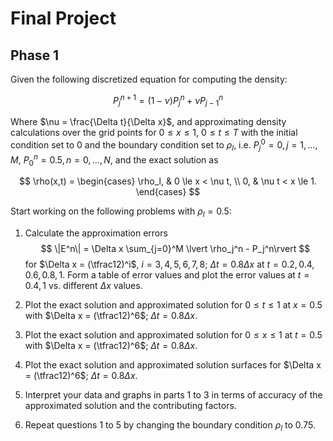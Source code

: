 # Final Project
## Phase 1

Given the following discretized equation for computing the density:

$$
P_j^{n+1} = (1 - \nu) P_j^n + \nu P_{j-1}^n
$$

Where $\nu = \frac{\Delta t}{\Delta x}$, and approximating density calculations over the grid points for $0 \le x \le 1$, $0 \le t \le T$ with the initial condition set to 0 and the boundary condition set to $\rho_l$, i.e. $P_j^0 = 0,j = 1,\dots,M$, $P_0^n = 0.5, n = 0,\dots,N$, and the exact solution as

$$
\rho(x,t) =
\begin{cases}
\rho_l, & 0 \le x < \nu t, \\
0, & \nu t < x \le 1.
\end{cases}
$$

Start working on the following problems with $\rho_l = 0.5$:

1. Calculate the approximation errors
   $$
   \|E^n\| = \Delta x \sum_{j=0}^M \lvert \rho_j^n - P_j^n\rvert
   $$
   for $\Delta x = (\tfrac12)^i$, $i = 3,4,5,6,7,8$; $\Delta t = 0.8\Delta x$ at $t = 0.2,0.4,0.6,0.8,1$. Form a table of error values and plot the error values at $t = 0.4,1$ vs. different $\Delta x$ values.

2. Plot the exact solution and approximated solution for $0 \le t \le 1$ at $x = 0.5$ with $\Delta x = (\tfrac12)^6$; $\Delta t = 0.8\Delta x$.

3. Plot the exact solution and approximated solution for $0 \le x \le 1$ at $t = 0.5$ with $\Delta x = (\tfrac12)^6$; $\Delta t = 0.8\Delta x$.

4. Plot the exact solution and approximated solution surfaces for $\Delta x = (\tfrac12)^6$; $\Delta t = 0.8\Delta x$.

5. Interpret your data and graphs in parts 1 to 3 in terms of accuracy of the approximated solution and the contributing factors.

6. Repeat questions 1 to 5 by changing the boundary condition $\rho_l$ to 0.75.
